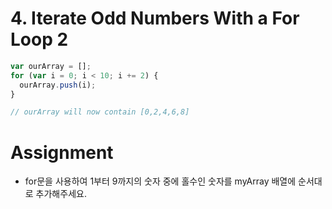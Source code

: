 # 4. Iterate Odd Numbers With a For Loop 2

```js
var ourArray = [];
for (var i = 0; i < 10; i += 2) {
  ourArray.push(i);
}

// ourArray will now contain [0,2,4,6,8]
```

# Assignment

- for문을 사용하여 1부터 9까지의 숫자 중에 홀수인 숫자를 myArray 배열에 순서대로 추가해주세요.
